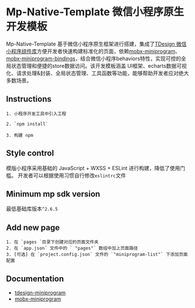 <!--
 * @Author: 王昶 wgeralt@outlook.com
 * @Date: 2023-02-12 22:08:44
 * @LastEditors: 王昶 wgeralt@outlook.com
 * @LastEditTime: 2023-02-20 16:36:47
 * @FilePath: /mp-native-template/README.en.md
 * @Description: 
-->
# Mp-Native-Template 微信小程序原生开发模板

Mp-Native-Template 基于微信小程序原生框架进行搭建，集成了[TDesign 微信小程序组件库](https://github.com/Tencent/tdesign-miniprogram)方便开发者快速构建标准化的页面，依赖[mobx-miniprogram](https://github.com/mobxjs/mobx)、[mobx-miniprogram-bindings](https://github.com/mobxjs/mobx)，结合微信小程序behaviors特性，实现可控的全局状态管理和便捷的store数据访问。该开发模板涵盖 UI框架、echarts数据可视化、请求处理&封装、全局状态管理、工具函数等功能，能够帮助开发者应对绝大多数场景。

## Instructions
    1. 小程序开发工具中引入工程

    2. `npm install`

    3. 构建 npm

## Style control
模版小程序采用基础的 JavaScript + WXSS + ESLint 进行构建，降低了使用门槛。
开发者可以根据使用习惯自行修改`eslintrc`文件

## Minimum mp sdk version
最低基础库版本`^2.6.5`

## Add new page
    1. 在 `pages `目录下创建对应的页面文件夹
    2. 在 `app.json` 文件中的 ` "pages"` 数组中加上页面路径
    3. [可选] 在 `project.config.json` 文件的 `"miniprogram-list"` 下添加页面配置

## Documentation

- [tdesign-miniprogram](https://tdesign.tencent.com/miniprogram/overview)
- [mobx-miniprogram](https://github.com/mobxjs/mobx)

